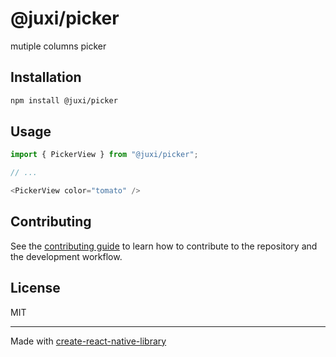 # @juxi/picker
mutiple columns picker
## Installation

```sh
npm install @juxi/picker
```

## Usage

```js
import { PickerView } from "@juxi/picker";

// ...

<PickerView color="tomato" />
```

## Contributing

See the [contributing guide](CONTRIBUTING.md) to learn how to contribute to the repository and the development workflow.

## License

MIT

---

Made with [create-react-native-library](https://github.com/callstack/react-native-builder-bob)
